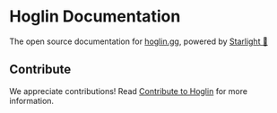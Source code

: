 # Hoglin Documentation

The open source documentation for [hoglin.gg](https://hoglin.gg), powered by [Starlight 🌟](https://starlight.astro.build/)

## Contribute

We appreciate contributions! Read [Contribute to Hoglin](https://docs.hoglin.gg/contribute) for more information.
